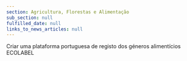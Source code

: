 ```yaml
---
section: Agricultura, Florestas e Alimentação
sub_section: null
fulfilled_date: null
links_to_news_articles: null
---
```


Criar uma plataforma portuguesa de registo dos géneros alimentícios ECOLABEL
